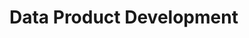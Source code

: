 # Data Product Development <!-- 1500 words -->
<!-- 
● Understand the specific business problems to be addressed and identify all necessary data sources.
● Plan and define the data solution, including any ETL processes or data flows. Consider data formats, sizes, and frequency of updates in the design.
● Choose an appropriate data solution (see list below), focusing on compatibility and scalability. This may be a low-code, no-code, or a coded solution, depending on business needs.
● Develop your data product, conduct comprehensive testing, and automate with scheduling.
● Focus on scalability, performance optimization, security, and regulatory compliance.
● Ensure flexibility for future changes and adherence to best practices.
-->

